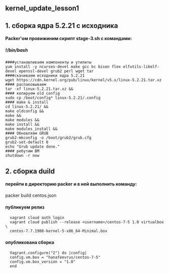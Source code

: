    ## kernel_update_lesson1
   ## 1. сборка ядра 5.2.21 с исходника
  #### Packer'ом провижиним скрипт stage-3.sh с командами:
  ##### !/bin/bash
    ####устанавливаем компоненты и утилиты
    yum install -y ncurses-devel make gcc bc bison flex elfutils-libelf-devel openssl-devel grub2 perl wget tar
    ####скачиваем исходники ядра 5.2.21
    wget https://cdn.kernel.org/pub/linux/kernel/v5.x/linux-5.2.21.tar.xz
    #### распаковываем
    tar -xf linux-5.2.21.tar.xz &&
    #### копируем old config
    sudo cp /boot/config* linux-5.2.21/.config
    #### make & install 
    cd linux-5.2.21/ &&
    make oldconfig &&
    make &&
    make modules &&
    make install &&
    make modules_install &&
    #### Обновляем GRUB
    grub2-mkconfig -o /boot/grub2/grub.cfg
    grub2-set-default 0
    echo "Grub update done."
    #### ребутим ВМ
    shutdown -r now
    
 ## 2. сборка duild
 #### перейти в директорию packer и в ней выполнить команду:
  packer build centos.json
 #### публикуем релиз
      vagrant cloud auth login
      vagrant cloud publish --release <username>/centos-7-5 1.0 virtualbox \
      centos-7.7.1908-kernel-5-x86_64-Minimal.box
 #### опубликована сборка 
      Vagrant.configure("2") do |config|
      config.vm.box = "hanafeevrus/centos-7-5"
      config.vm.box_version = "1.0"
      end
